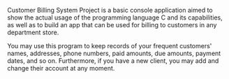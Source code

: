 
Customer Billing System Project is a basic console application aimed to show the actual usage of the programming language C and its capabilities, as well as to build an app that can be used for billing to customers in any department store.

You may use this program to keep records of your frequent customers' names, addresses, phone numbers, paid amounts, due amounts, payment dates, and so on. Furthermore, if you have a new client, you may add and change their account at any moment.
